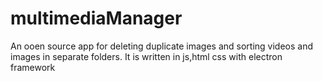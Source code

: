 # multimediaManager
An ooen source app for deleting duplicate images and sorting videos and images in separate folders. It is written in js,html css with electron framework
